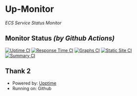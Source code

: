 # Up-Monitor
*ECS Service Status Monitor*

## Monitor Status *(by Github Actions)*
[![Uptime CI](https://github.com/EXStevens/Up-Monitor/workflows/Uptime%20CI/badge.svg)](https://github.com/EXStevens/Up-Monitor/actions?query=workflow%3A%22Uptime+CI%22)
[![Response Time CI](https://github.com/EXStevens/Up-Monitor/workflows/Response%20Time%20CI/badge.svg)](https://github.com/EXStevens/Up-Monitor/actions?query=workflow%3A%22Response+Time+CI%22)
[![Graphs CI](https://github.com/EXStevens/Up-Monitor/workflows/Graphs%20CI/badge.svg)](https://github.com/EXStevens/Up-Monitor/actions?query=workflow%3A%22Graphs+CI%22)
[![Static Site CI](https://github.com/EXStevens/Up-Monitor/workflows/Static%20Site%20CI/badge.svg)](https://github.com/EXStevens/Up-Monitor/actions?query=workflow%3A%22Static+Site+CI%22)
[![Summary CI](https://github.com/EXStevens/Up-Monitor/workflows/Summary%20CI/badge.svg)](https://github.com/EXStevens/Up-Monitor/actions?query=workflow%3A%22Summary+CI%22)

## Thank 2
- Powered by: [Upptime](https://github.com/upptime/upptime)
- Running on: Github
